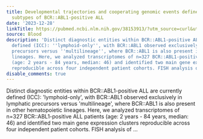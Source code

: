 ```yaml
---
title: Developmental trajectories and cooperating genomic events define molecular
  subtypes of BCR::ABL1-positive ALL
date: '2023-12-28'
linkTitle: https://pubmed.ncbi.nlm.nih.gov/38153913/?utm_source=curl&utm_medium=rss&utm_campaign=journals&utm_content=7603509&fc=None&ff=20231229170928&v=2.18.0
source: Blood
description: 'Distinct diagnostic entities within BCR::ABL1-positive ALL are currently
  defined (ICC): ''lymphoid-only'', with BCR::ABL1 observed exclusively in lymphatic
  precursors versus ''multilineage'', where BCR::ABL1 is also present in other hematopoietic
  lineages. Here, we analyzed transcriptomes of n=327 BCR::ABL1-positive ALL patients
  (age: 2 years - 84 years, median: 46) and identified two main gene expression clusters
  reproducible across four independent patient cohorts. FISH analysis of ...'
disable_comments: true
---
```

Distinct diagnostic entities within BCR::ABL1-positive ALL are currently defined (ICC): 'lymphoid-only', with BCR::ABL1 observed exclusively in lymphatic precursors versus 'multilineage', where BCR::ABL1 is also present in other hematopoietic lineages. Here, we analyzed transcriptomes of n=327 BCR::ABL1-positive ALL patients (age: 2 years - 84 years, median: 46) and identified two main gene expression clusters reproducible across four independent patient cohorts. FISH analysis of ...